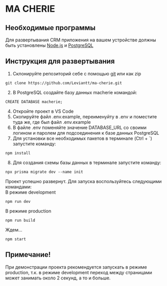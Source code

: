 # MA CHERIE

## Необходимые программы
Для развертывания CRM приложения на вашем устройстве должны быть установлены [Node.js](https://nodejs.org/ru) и [PostgreSQL](https://www.postgresql.org/download/)

## Инструкция для развертывания 

1. Склонируйте репозиторий себе с помощью [git](https://git-scm.com/downloads) или как zip
```
git clone https://github.com/Leviantt/ma-cherie.git
```
2. В PostgreSQL создайте базу данных macherie командой:
```
CREATE DATABASE macherie;
```
4. Откройте проект в VS Code
5. Скопируйте файл .env.example, переименуйту в .env и поместите туда же, где был файл .env.example
6. В файле .env поменяйте значение DATABASE_URL со своими логином и паролем для подсоединения к базе данных PostgreSQL
7. Для установки все необходимых пакетов в терминале (Ctrl + \`) запустите команду:
```
npm install
```
8. Для создания схемы базы данных  в терминале запустите команду:
```
npx prisma migrate dev --name init
```

Проект успешно развернут.
Для запуска воспользуйтесь следующими командами:
<br>
В режиме development
```
npm run dev
```
В режиме production
```
npm run build
```
Ждем...
```
npm start
```
## Примечание!
При демонстрации проекта рекомендуется запускать в режиме production, т.к. в режиме development переход между страницами может занимать около 2 секунд, а то и больше.
